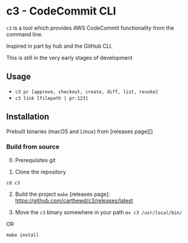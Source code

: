 # c3 - CodeCommit CLI
`c3` is a tool which provides AWS CodeCommit functionality from the command line. 

Inspired in part by hub and the GitHub CLI. 

This is still in the very early stages of development 

## Usage 

- `c3 pr [approve, checkout, create, diff, list, revoke]`
- `c3 link [filepath | pr:123]`

## Installation

Prebuilt binaries (macOS and Linux) from [releases page][]

### Build from source 
0. Prerequisites
git

1. Clone the repository
``` git clone git@github.com:carthewd/c3.git
cd c3
```

2. Build the project
``` make ```
[releases page]: https://github.com/carthewd/c3/releases/latest

3. Move the `c3` binary somewhere in your path
``` mv c3 /usr/local/bin/ ```

OR

``` make install ```
